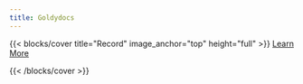 ```yaml
---
title: Goldydocs
---
```


{{< blocks/cover title="Record" image_anchor="top" height="full" >}}
<a class="btn btn-lg btn-primary me-3 mb-4" href="/zh/blog/"> Learn More
<i class="fas fa-arrow-alt-circle-right ms-2"></i> </a>

{{< /blocks/cover >}}
